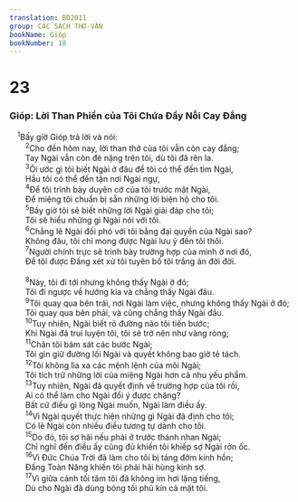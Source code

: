 ```yaml
---
translation: BD2011
group: CÁC SÁCH THƠ-VĂN
bookName: Gióp 
bookNumber: 18
---
```


<div class="title"><h1>23</h1><h3>Gióp: Lời Than Phiền của Tôi Chứa Ðầy Nỗi Cay Ðắng</h3></div>
<span class="verse giop_23_1"> <sup>1</sup>Bấy giờ Gióp trả lời và nói:<br/></span>
<span class="verse giop_23_2">  <sup>2</sup>Cho đến hôm nay, lời than thở của tôi vẫn còn cay đắng;<br/>  Tay Ngài vẫn còn đè nặng trên tôi, dù tôi đã rên la.<br/></span>
<span class="verse giop_23_3">  <sup>3</sup>Ôi ước gì tôi biết Ngài ở đâu để tôi có thể đến tìm Ngài,<br/>  Hầu tôi có thể đến tận nơi Ngài ngự,<br/></span>
<span class="verse giop_23_4">  <sup>4</sup>Ðể tôi trình bày duyên cớ của tôi trước mặt Ngài,<br/>  Ðể miệng tôi chuẩn bị sẵn những lời biện hộ cho tôi.<br/></span>
<span class="verse giop_23_5">  <sup>5</sup>Bấy giờ tôi sẽ biết những lời Ngài giải đáp cho tôi;<br/>  Tôi sẽ hiểu những gì Ngài nói với tôi.<br/></span>
<span class="verse giop_23_6">  <sup>6</sup>Chẳng lẽ Ngài đối phó với tôi bằng đại quyền của Ngài sao?<br/>  Không đâu, tôi chỉ mong được Ngài lưu ý đến tôi thôi.<br/></span>
<span class="verse giop_23_7">  <sup>7</sup>Người chính trực sẽ trình bày trường hợp của mình ở nơi đó,<br/>  Ðể tôi được Ðấng xét xử tôi tuyên bố tôi trắng án đời đời.<br/><br/></span>
<span class="verse giop_23_8">  <sup>8</sup>Này, tôi đi tới nhưng không thấy Ngài ở đó;<br/>  Tôi đi ngược về hướng kia và chẳng thấy Ngài đâu.<br/></span>
<span class="verse giop_23_9">  <sup>9</sup>Tôi quay qua bên trái, nơi Ngài làm việc, nhưng không thấy Ngài ở đó;<br/>  Tôi quay qua bên phải, và cũng chẳng thấy Ngài đâu.<br/></span>
<span class="verse giop_23_10">  <sup>10</sup>Tuy nhiên, Ngài biết rõ đường nào tôi tiến bước;<br/>  Khi Ngài đã trui luyện tôi, tôi sẽ trở nên như vàng ròng;<br/></span>
<span class="verse giop_23_11">  <sup>11</sup>Chân tôi bám sát các bước Ngài;<br/>  Tôi gìn giữ đường lối Ngài và quyết không bao giờ tẻ tách.<br/></span>
<span class="verse giop_23_12">  <sup>12</sup>Tôi không lìa xa các mệnh lệnh của môi Ngài;<br/>  Tôi tích trữ những lời của miệng Ngài hơn cả nhu yếu phẩm.<br/></span>
<span class="verse giop_23_13">  <sup>13</sup>Tuy nhiên, Ngài đã quyết định về trường hợp của tôi rồi,<br/>  Ai có thể làm cho Ngài đổi ý được chăng?<br/>  Bất cứ điều gì lòng Ngài muốn, Ngài làm điều ấy.<br/></span>
<span class="verse giop_23_14">  <sup>14</sup>Vì Ngài quyết thực hiện những gì Ngài đã định cho tôi;<br/>  Có lẽ Ngài còn nhiều điều tương tự dành cho tôi.<br/></span>
<span class="verse giop_23_15">  <sup>15</sup>Do đó, tôi sợ hãi nếu phải ở trước thánh nhan Ngài;<br/>  Chỉ nghĩ đến điều ấy cũng đủ khiến tôi khiếp sợ Ngài rởn ốc.<br/></span>
<span class="verse giop_23_16">  <sup>16</sup>Vì Ðức Chúa Trời đã làm cho tôi bị táng đởm kinh hồn;<br/>  Ðấng Toàn Năng khiến tôi phải hãi hùng kinh sợ.<br/></span>
<span class="verse giop_23_17">  <sup>17</sup>Vì giữa cảnh tối tăm tôi đã không im hơi lặng tiếng,<br/>  Dù cho Ngài đã dùng bóng tối phủ kín cả mặt tôi.<br/></span>
